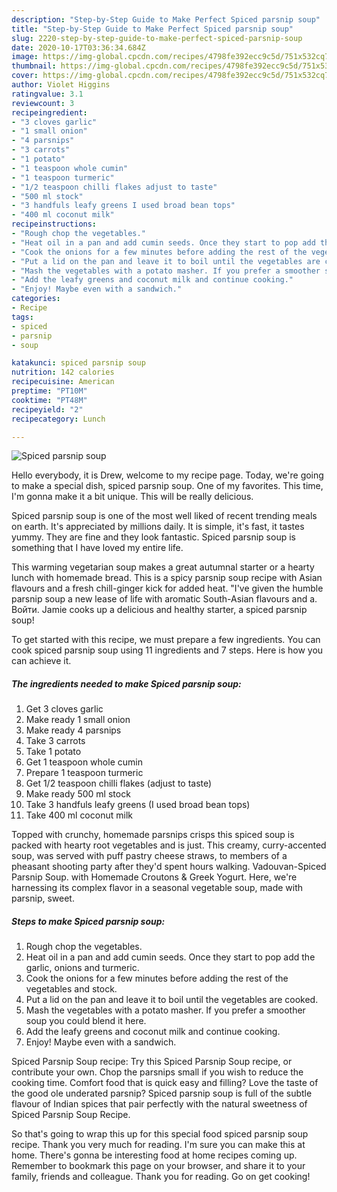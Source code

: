 ```yaml
---
description: "Step-by-Step Guide to Make Perfect Spiced parsnip soup"
title: "Step-by-Step Guide to Make Perfect Spiced parsnip soup"
slug: 2220-step-by-step-guide-to-make-perfect-spiced-parsnip-soup
date: 2020-10-17T03:36:34.684Z
image: https://img-global.cpcdn.com/recipes/4798fe392ecc9c5d/751x532cq70/spiced-parsnip-soup-recipe-main-photo.jpg
thumbnail: https://img-global.cpcdn.com/recipes/4798fe392ecc9c5d/751x532cq70/spiced-parsnip-soup-recipe-main-photo.jpg
cover: https://img-global.cpcdn.com/recipes/4798fe392ecc9c5d/751x532cq70/spiced-parsnip-soup-recipe-main-photo.jpg
author: Violet Higgins
ratingvalue: 3.1
reviewcount: 3
recipeingredient:
- "3 cloves garlic"
- "1 small onion"
- "4 parsnips"
- "3 carrots"
- "1 potato"
- "1 teaspoon whole cumin"
- "1 teaspoon turmeric"
- "1/2 teaspoon chilli flakes adjust to taste"
- "500 ml stock"
- "3 handfuls leafy greens I used broad bean tops"
- "400 ml coconut milk"
recipeinstructions:
- "Rough chop the vegetables."
- "Heat oil in a pan and add cumin seeds. Once they start to pop add the garlic, onions and turmeric."
- "Cook the onions for a few minutes before adding the rest of the vegetables and stock."
- "Put a lid on the pan and leave it to boil until the vegetables are cooked."
- "Mash the vegetables with a potato masher. If you prefer a smoother soup you could blend it here."
- "Add the leafy greens and coconut milk and continue cooking."
- "Enjoy! Maybe even with a sandwich."
categories:
- Recipe
tags:
- spiced
- parsnip
- soup

katakunci: spiced parsnip soup 
nutrition: 142 calories
recipecuisine: American
preptime: "PT10M"
cooktime: "PT48M"
recipeyield: "2"
recipecategory: Lunch

---
```



![Spiced parsnip soup](https://img-global.cpcdn.com/recipes/4798fe392ecc9c5d/751x532cq70/spiced-parsnip-soup-recipe-main-photo.jpg)

Hello everybody, it is Drew, welcome to my recipe page. Today, we're going to make a special dish, spiced parsnip soup. One of my favorites. This time, I'm gonna make it a bit unique. This will be really delicious.

Spiced parsnip soup is one of the most well liked of recent trending meals on earth. It's appreciated by millions daily. It is simple, it's fast, it tastes yummy. They are fine and they look fantastic. Spiced parsnip soup is something that I have loved my entire life.

This warming vegetarian soup makes a great autumnal starter or a hearty lunch with homemade bread. This is a spicy parsnip soup recipe with Asian flavours and a fresh chill-ginger kick for added heat. &#34;I&#39;ve given the humble parsnip soup a new lease of life with aromatic South-Asian flavours and a. Войти. Jamie cooks up a delicious and healthy starter, a spiced parsnip soup!


To get started with this recipe, we must prepare a few ingredients. You can cook spiced parsnip soup using 11 ingredients and 7 steps. Here is how you can achieve it.

<!--inarticleads1-->

##### The ingredients needed to make Spiced parsnip soup:

1. Get 3 cloves garlic
1. Make ready 1 small onion
1. Make ready 4 parsnips
1. Take 3 carrots
1. Take 1 potato
1. Get 1 teaspoon whole cumin
1. Prepare 1 teaspoon turmeric
1. Get 1/2 teaspoon chilli flakes (adjust to taste)
1. Make ready 500 ml stock
1. Take 3 handfuls leafy greens (I used broad bean tops)
1. Take 400 ml coconut milk


Topped with crunchy, homemade parsnips crisps this spiced soup is packed with hearty root vegetables and is just. This creamy, curry-accented soup, was served with puff pastry cheese straws, to members of a pheasant shooting party after they&#39;d spent hours walking. Vadouvan-Spiced Parsnip Soup. with Homemade Croutons &amp; Greek Yogurt. Here, we&#39;re harnessing its complex flavor in a seasonal vegetable soup, made with parsnip, sweet. 

<!--inarticleads2-->

##### Steps to make Spiced parsnip soup:

1. Rough chop the vegetables.
1. Heat oil in a pan and add cumin seeds. Once they start to pop add the garlic, onions and turmeric.
1. Cook the onions for a few minutes before adding the rest of the vegetables and stock.
1. Put a lid on the pan and leave it to boil until the vegetables are cooked.
1. Mash the vegetables with a potato masher. If you prefer a smoother soup you could blend it here.
1. Add the leafy greens and coconut milk and continue cooking.
1. Enjoy! Maybe even with a sandwich.


Spiced Parsnip Soup recipe: Try this Spiced Parsnip Soup recipe, or contribute your own. Chop the parsnips small if you wish to reduce the cooking time. Comfort food that is quick easy and filling? Love the taste of the good ole underated parsnip? Spiced parsnip soup is full of the subtle flavour of Indian spices that pair perfectly with the natural sweetness of Spiced Parsnip Soup Recipe. 

So that's going to wrap this up for this special food spiced parsnip soup recipe. Thank you very much for reading. I'm sure you can make this at home. There's gonna be interesting food at home recipes coming up. Remember to bookmark this page on your browser, and share it to your family, friends and colleague. Thank you for reading. Go on get cooking!

